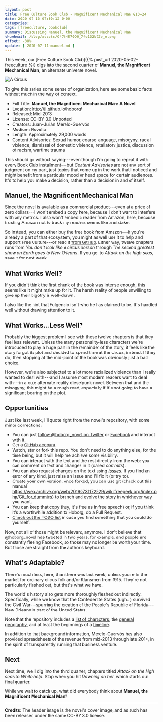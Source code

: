 ```yaml
---
layout: post
title: Free Culture Book Club - Magnificent Mechanical Man §13–24
date: 2020-07-18 07:30:12-0400
categories:
tags: [freeculture, bookclub]
summary: Discussing Manuel, the Magnificent Mechanical Man
thumbnail: /blog/assets/9478457090_7fe132b72b_o.png
offset: -38%
update: [ 2020-07-11-manuel.md ]
---
```


This week, our [Free Culture Book Club]({% post_url 2020-05-02-freeculture %}) digs into the second quarter of **Manuel, the Magnificent Mechanical Man**, an alternate universe novel.

![A Circus](/blog/assets/9478457090_7fe132b72b_o.png "A circus, the book's cover image")

To give this series some sense of organization, here are some basic facts without much in the way of context.

 * Full Title:  **Manuel, the Magnificent Mechanical Man: A Novel**
 * Location:  <http://jj.github.io/hoborg/>
 * Released:  Mid-2013
 * License:  CC-BY 3.0 Unported
 * Creators:  Juan-Julián Merelo-Guervós
 * Medium:  Novella
 * Length:  Approximately 29,000 words
 * Content Advisories:  Sexual humor, coarse language, misogyny, racial violence, dismissal of domestic violence, retaliatory justice, discussion of racism, wartime trauma

This should go without saying---even though I'm going to repeat it with every Book Club installment---but *Content Advisories* are not any sort of judgment on my part, just topics that come up in the work that I noticed and might benefit from a particular mood or head space for certain audiences.  It's to help you make a decision, rather than a decision in and of itself.

## Manuel, the Magnificent Mechanical Man

Since the novel is available as a commercial product---even at a price of zero dollars---I won't embed a copy here, because I don't want to interfere with any metrics.  I also won't embed a reader from Amazon, here, because trusting Amazon not to track my readers seems like a mistake.

So instead, you can either buy the free book from Amazon---if you're already a part of that ecosystem, you might as well use it to help and support Free Culture---or read it [from GitHub](https://github.com/JJ/hoborg/blob/master/text/text.md).  Either way, twelve chapters runs from *You don't look like a circus person* through *The second greatest show on Earth goes to New Orleans*.  If you get to *Attack on the high seas*, save it for next week.

## What Works Well?

If you didn't think the first chunk of the book was intense enough, this seems like it might make up for it.  The harsh reality of people unwilling to give up their bigotry is well-drawn.

I also like the hint that Fulgencio isn't who he has claimed to be.  It's handled well without drawing attention to it.

## What Works...Less Well?

Probably the biggest problem I see with these twelve chapters is that they feel less relevant.  Unless the many personality-less characters we're introduced to play a huge part in the remainder of the story, it feels like the story forgot its plot and decided to spend time at the circus, instead.  If they do, then stopping at the mid-point of the book was obviously just a bad choice.

However, we're also subjected to a lot more racialized violence than I really wanted to deal with---and I assume most modern readers want to deal with---in a cute alternate reality dieselpunk novel.  Between that and the misogyny, this might be a rough read, especially if it's not going to have a significant bearing on the plot.

## Opportunities

Just like last week, I'll quote right from the novel's repository, with some minor corrections:

 * You can just [follow @hoborg_novel on Twitter](http://twitter.com/hoborg_novel) or [Facebook](https://www.facebook.com/ManuelTheMagnificent) and interact with it.
 * Get a [GitHub account](http://github.com).
 * Watch, star or fork this repo. You don't need to do anything else, for the time being, but it will help me achieve some visibility.
 * You can interact with the text and the rest directly from the web:  you can comment on text and changes in it (called *commits*).
 * You can also request changes on the text using [*issues*](https://github.com/JJ/hoborg/issues). If you find an error of any kind, just raise an issue and I'll fix it (or try to).
 * Create your own version: once forked, you can use git (check out this manual <https://web.archive.org/web/20190731172929/wiki.freegeek.org/index.php/Git_for_dummies>) to branch and evolve the story in whichever way you want.
 * You can keep that copy (hey, it's free as in free speech) or, if you think it's a worthwhile addition to Hoborg, do a Pull Request.
 * [Check out the TODO list](https://github.com/JJ/hoborg/TODO.md) in case you find something that you could do yourself.

Now, not all of those might be relevant, anymore.  I don't believe that @hoborg_novel has tweeted in two years, for example, and people are constantly fleeing Facebook, so those may no longer be worth your time.  But those are straight from the author's keyboard.

## What's Adaptable?

There's much less, here, than there was last week, unless you're in the market for ordinary circus folk and/or Klansmen from 1915.  They're not particularly fleshed out, but that's what we have.

The world's history also gets more thoroughly fleshed out indirectly.  Specifically, while we know that the Confederate States (ugh...) survived the Civil War---spurring the creation of the People's Republic of Florida---New Orleans is part of the United States.

Note that the repository includes a [list of characters](https://github.com/JJ/hoborg/blob/master/text/characters.md), the [general geography](https://github.com/JJ/hoborg/blob/master/text/geography.md), and at least the beginnings of a [timeline](https://github.com/JJ/hoborg/blob/master/text/timeline.md).

In addition to that background information, Merelo-Guervós has also provided spreadsheets of the revenue from mid-2013 through late 2014, in the spirit of transparently running that business venture.

## Next

Next time, we'll dig into the third quarter, chapters titled *Attack on the high seas* to *White help*.  Stop when you hit *Dawning on her*, which starts our final quarter.

While we wait to catch up, what did everybody think about **Manuel, the Magnificent Mechanical Man**?

* * *

**Credits**:  The header image is the novel's cover image, and as such has been released under the same CC-BY 3.0 license.
